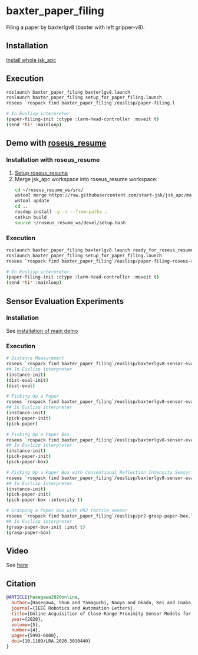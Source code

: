 # baxter_paper_filing


Filing a paper by baxterlgv8 (baxter with left gripper-v8).

## Installation

[Install whole jsk_apc](https://github.com/start-jsk/jsk_apc#installation)

## Execution

```bash
roslaunch baxter_paper_filing baxterlgv8.launch
roslaunch baxter_paper_filing setup_for_paper_filing.launch
roseus `rospack find baxter_paper_filing`/euslisp/paper-filing.l

# In Euslisp interpreter
(paper-filing-init :ctype :larm-head-controller :moveit t)
(send *ti* :mainloop)
```

## Demo with [roseus_resume](https://github.com/Affonso-Gui/roseus_resume)

### Installation with roseus_resume

1. [Setup roseus_resume](https://github.com/Affonso-Gui/roseus_resume#setup)
2. Merge jsk_apc workspace into roseus_resume workspace:
   ```bash
   cd ~/roseus_resume_ws/src/
   wstool merge https://raw.githubusercontent.com/start-jsk/jsk_apc/master/fc.rosinstall.${ROS_DISTRO}
   wstool update
   cd ..
   rosdep install -y -r --from-paths .
   catkin build
   source ~/roseus_resume_ws/devel/setup.bash
   ```

### Execution

```bash
roslaunch baxter_paper_filing baxterlgv8.launch ready_for_roseus_resume:=true
roslaunch baxter_paper_filing setup_for_paper_filing.launch
roseus `rospack find baxter_paper_filing`/euslisp/paper-filing-roseus-resume.l

# In Euslisp interpreter
(paper-filing-init :ctype :larm-head-controller :moveit t)
(send *ti* :mainloop)
```

## Sensor Evaluation Experiments

### Installation

See [installation of main demo](#installation)

### Execution


```bash
# Distance Measurement
roseus `rospack find baxter_paper_filing`/euslisp/baxterlgv8-sensor-eval.l
## In Euslisp interpreter
(instance-init)
(dist-eval-init)
(dist-eval)
```

```bash
# Picking Up a Paper
roseus `rospack find baxter_paper_filing`/euslisp/baxterlgv8-sensor-eval.l
## In Euslisp interpreter
(instance-init)
(pick-paper-init)
(pick-paper)
```

```bash
# Picking Up a Paper Box
roseus `rospack find baxter_paper_filing`/euslisp/baxterlgv8-sensor-eval.l
## In Euslisp interpreter
(instance-init)
(pick-paper-init)
(pick-paper-box)
```

```bash
# Picking Up a Paper Box with Conventional Reflection Intensity Sensor
roseus `rospack find baxter_paper_filing`/euslisp/baxterlgv8-sensor-eval.l
## In Euslisp interpreter
(instance-init)
(pick-paper-init)
(pick-paper-box :intensity t)
```

```bash
# Grasping a Paper Box with PR2 tactile sensor
roseus `rospack find baxter_paper_filing`/euslisp/pr2-grasp-paper-box.l
## In Euslisp interpreter
(grasp-paper-box-init :inst t)
(grasp-paper-box)
```

## Video

See [here](https://drive.google.com/file/d/1gMJUKclMXo4LhY9ny9JHIKGhBqRPsTVz/view?usp=sharing)

## Citation

```bib
@ARTICLE{hasegawa2020online,
  author={Hasegawa, Shun and Yamaguchi, Naoya and Okada, Kei and Inaba, Masayuki},
  journal={IEEE Robotics and Automation Letters},
  title={Online Acquisition of Close-Range Proximity Sensor Models for Precise Object Grasping and Verification},
  year={2020},
  volume={5},
  number={4},
  pages={5993-6000},
  doi={10.1109/LRA.2020.3010440}
}
```
